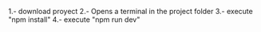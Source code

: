 1.- download proyect
2.- Opens a terminal in the project folder
3.- execute "npm install"
4.- execute "npm run dev"
